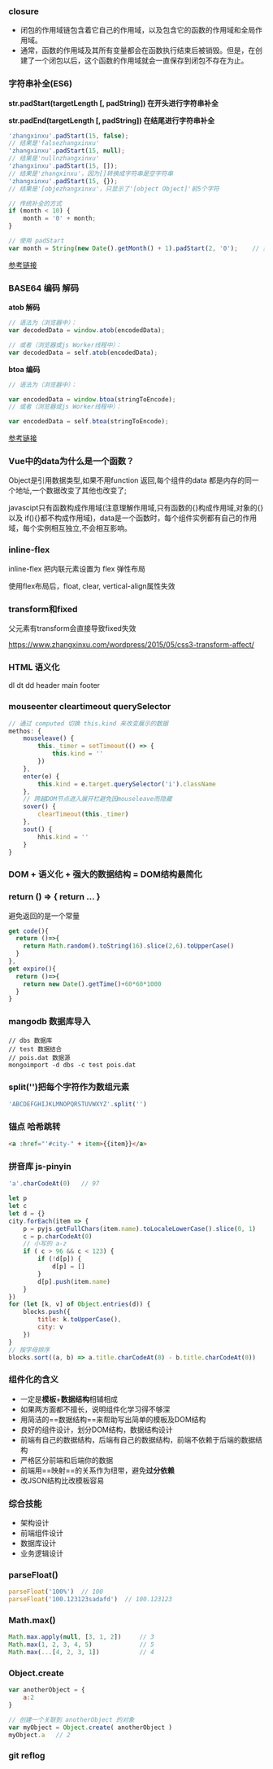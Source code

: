 ### closure

- 闭包的作用域链包含着它自己的作用域，以及包含它的函数的作用域和全局作用域。
- 通常，函数的作用域及其所有变量都会在函数执行结束后被销毁。但是，在创建了一个闭包以后，这个函数的作用域就会一直保存到闭包不存在为止。

### 字符串补全(ES6)

**str.padStart(targetLength [, padString]) 在开头进行字符串补全**

**str.padEnd(targetLength [, padString]) 在结尾进行字符串补全**

```js
'zhangxinxu'.padStart(15, false);
// 结果是'falsezhangxinxu'
'zhangxinxu'.padStart(15, null);
// 结果是'nullnzhangxinxu'
'zhangxinxu'.padStart(15, []);
// 结果是'zhangxinxu'，因为[]转换成字符串是空字符串
'zhangxinxu'.padStart(15, {});
// 结果是'[objezhangxinxu'，只显示了'[object Object]'前5个字符

// 传统补全的方式
if (month < 10) {
    month = '0' + month;
}

// 使用 padStart
var month = String(new Date().getMonth() + 1).padStart(2, '0');    // 结果是'07'
```

[参考链接](https://www.zhangxinxu.com/wordpress/2018/07/js-padstart-padend/)

### BASE64 编码 解码

**atob 解码**

```js
// 语法为（浏览器中）：
var decodedData = window.atob(encodedData);

// 或者（浏览器或js Worker线程中）：
var decodedData = self.atob(encodedData);
```

**btoa 编码**

```js
// 语法为（浏览器中）：

var encodedData = window.btoa(stringToEncode);
// 或者（浏览器或js Worker线程中）：

var encodedData = self.btoa(stringToEncode);
```

[参考链接](https://www.zhangxinxu.com/wordpress/2018/08/js-base64-atob-btoa-encode-decode//)

### Vue中的data为什么是一个函数？

Object是引用数据类型,如果不用function 返回,每个组件的data 都是内存的同一个地址,一个数据改变了其他也改变了;

javascipt只有函数构成作用域(注意理解作用域,只有函数的{}构成作用域,对象的{}以及 if(){}都不构成作用域)，data是一个函数时，每个组件实例都有自己的作用域，每个实例相互独立,不会相互影响。

### inline-flex

inline-flex 把内联元素设置为 flex 弹性布局

使用flex布局后，float, clear, vertical-align属性失效

### transform和fixed

父元素有transform会直接导致fixed失效

https://www.zhangxinxu.com/wordpress/2015/05/css3-transform-affect/

### HTML 语义化

dl dt dd header main footer

### mouseenter cleartimeout querySelector

```javascript
// 通过 computed 切换 this.kind 来改变展示的数据
methos: {
    mouseleave() {
        this._timer = setTimeout(() => {
            this.kind = ''
        })
    },
    enter(e) {
        this.kind = e.target.querySelector('i').className
    },
    // 跨越DOM节点进入展开栏避免因mouseleave而隐藏
    sover() {
        clearTimeout(this._timer)
    },
    sout() {
        hhis.kind = ''
    }
}
```

### DOM + 语义化 + 强大的数据结构 = DOM结构最简化

### return () => { return ... }

避免返回的是一个常量

```javascript
get code(){
  return ()=>{
    return Math.random().toString(16).slice(2,6).toUpperCase()
  }
},
get expire(){
  return ()=>{
    return new Date().getTime()+60*60*1000
  }
}
```

### mangodb 数据库导入

```
// dbs 数据库
// test 数据结合
// pois.dat 数据源
mongoimport -d dbs -c test pois.dat
```

### split('')把每个字符作为数组元素

```javascript
'ABCDEFGHIJKLMNOPQRSTUVWXYZ'.split('')
```

### 锚点 哈希跳转

```html
<a :href="'#city-" + item>{{item}}</a>
```

### 拼音库 js-pinyin

```javascript
'a'.charCodeAt(0)   // 97

let p
let c
let d = {}
city.forEach(item => {
    p = pyjs.getFullChars(item.name).toLocaleLowerCase().slice(0, 1)
    c = p.charCodeAt(0)
    // 小写的 a-z
    if ( c > 96 && c < 123) {
        if (!d[p]) {
            d[p] = []
        }
        d[p].push(item.name)
    }
})
for (let [k, v] of Object.entries(d)) {
    blocks.push({
        title: k.toUpperCase(),
        city: v
    })
}
// 按字母排序
blocks.sort((a, b) => a.title.charCodeAt(0) - b.title.charCodeAt(0))
```

### 组件化的含义

- 一定是**模板**+**数据结构**相辅相成
- 如果两方面都不擅长，说明组件化学习得不够深
- 用简洁的==数据结构==来帮助写出简单的模板及DOM结构
- 良好的组件设计，划分DOM结构，数据结构设计
- 前端有自己的数据结构，后端有自己的数据结构，前端不依赖于后端的数据结构
- 严格区分前端和后端你的数据
- 前端用==映射==的关系作为纽带，避免**过分依赖**
- 改JSON结构比改模板容易

### 综合技能

- 架构设计
- 前端组件设计
- 数据库设计
- 业务逻辑设计

### parseFloat()

```javascript
parseFloat('100%')  // 100
parseFloat('100.123123sadafd')  // 100.123123
```

### Math.max()

```javascript
Math.max.apply(null, [3, 1, 2])     // 3
Math.max(1, 2, 3, 4, 5)             // 5
Math.max(...[4, 2, 3, 1])           // 4
```

### Object.create

```javascript
var anotherObject = {
    a:2
}

// 创建一个关联到 anotherObject 的对象
var myObject = Object.create( anotherObject )
myObject.a   // 2
```

### git reflog